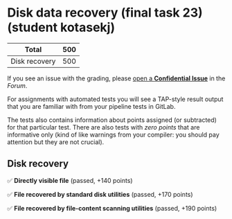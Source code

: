 # Disk data recovery (final task 23) (student kotasekj)

| Total                                            |   500 |
|--------------------------------------------------|------:|
| Disk recovery                                    |   500 |

If you see an issue with the grading, please
[open a **Confidential Issue**](https://gitlab.mff.cuni.cz/teaching/nswi177/2022/common/forum/-/issues/new?issue[confidential]=true&issue[title]=Grading+Disk+data+recovery+(final+task+23))
in the _Forum_.


For assignments with automated tests you will see a TAP-style result output
that you are familiar with from your pipeline tests in GitLab.

The tests also contains information about points assigned (or subtracted)
for that particular test. There are also tests with _zero points_ that
are informative only (kind of like warnings from your compiler: you
should pay attention but they are not crucial).

## Disk recovery

✅ **Directly visible file** (passed, +140 points)

✅ **File recovered by standard disk utilities** (passed, +170 points)

✅ **File recovered by file-content scanning utilities** (passed, +190 points)




